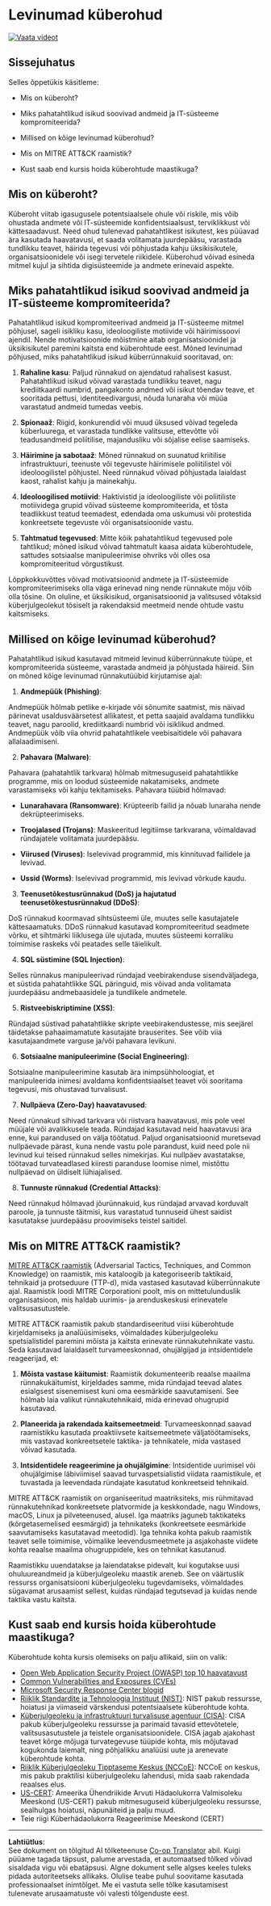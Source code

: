 <!--
CO_OP_TRANSLATOR_METADATA:
{
  "original_hash": "6fc3030323139d7134a4ca9d03eccac9",
  "translation_date": "2025-10-11T11:32:16+00:00",
  "source_file": "1.2 Common cybersecurity threats.md",
  "language_code": "et"
}
-->
# Levinumad küberohud

[![Vaata videot](../../translated_images/1-2_placeholder.91c258c2aa62b8311021bd500ae7a6e388475afa8819f88b3944c240444d41b3.et.png)](https://learn-video.azurefd.net/vod/player?id=12bdcffa-12b7-44ef-b44d-882602ca7a38)

## Sissejuhatus

Selles õppetükis käsitleme:

- Mis on küberoht?

- Miks pahatahtlikud isikud soovivad andmeid ja IT-süsteeme kompromiteerida?

- Millised on kõige levinumad küberohud?

- Mis on MITRE ATT&CK raamistik?

- Kust saab end kursis hoida küberohtude maastikuga?

## Mis on küberoht?

Küberoht viitab igasugusele potentsiaalsele ohule või riskile, mis võib ohustada andmete või IT-süsteemide konfidentsiaalsust, terviklikkust või kättesaadavust. Need ohud tulenevad pahatahtlikest isikutest, kes püüavad ära kasutada haavatavusi, et saada volitamata juurdepääsu, varastada tundlikku teavet, häirida tegevusi või põhjustada kahju üksikisikutele, organisatsioonidele või isegi tervetele riikidele. Küberohud võivad esineda mitmel kujul ja sihtida digisüsteemide ja andmete erinevaid aspekte.

## Miks pahatahtlikud isikud soovivad andmeid ja IT-süsteeme kompromiteerida?

Pahatahtlikud isikud kompromiteerivad andmeid ja IT-süsteeme mitmel põhjusel, sageli isikliku kasu, ideoloogiliste motiivide või häirimissoovi ajendil. Nende motivatsioonide mõistmine aitab organisatsioonidel ja üksikisikutel paremini kaitsta end küberohtude eest. Mõned levinumad põhjused, miks pahatahtlikud isikud küberrünnakuid sooritavad, on:

1. **Rahaline kasu**: Paljud rünnakud on ajendatud rahalisest kasust. Pahatahtlikud isikud võivad varastada tundlikku teavet, nagu krediitkaardi numbrid, pangakonto andmed või isikut tõendav teave, et sooritada pettusi, identiteedivargusi, nõuda lunaraha või müüa varastatud andmeid tumedas veebis.

2. **Spionaaž**: Riigid, konkurendid või muud üksused võivad tegeleda küberluurega, et varastada tundlikke valitsuse, ettevõtte või teadusandmeid poliitilise, majandusliku või sõjalise eelise saamiseks.

3. **Häirimine ja sabotaaž**: Mõned rünnakud on suunatud kriitilise infrastruktuuri, teenuste või tegevuste häirimisele poliitilistel või ideoloogilistel põhjustel. Need rünnakud võivad põhjustada laialdast kaost, rahalist kahju ja mainekahju.

4. **Ideoloogilised motiivid**: Haktivistid ja ideoloogiliste või poliitiliste motiividega grupid võivad süsteeme kompromiteerida, et tõsta teadlikkust teatud teemadest, edendada oma uskumusi või protestida konkreetsete tegevuste või organisatsioonide vastu.

5. **Tahtmatud tegevused**: Mitte kõik pahatahtlikud tegevused pole tahtlikud; mõned isikud võivad tahtmatult kaasa aidata küberohtudele, sattudes sotsiaalse manipuleerimise ohvriks või olles osa kompromiteeritud võrgustikust.

Lõppkokkuvõttes võivad motivatsioonid andmete ja IT-süsteemide kompromiteerimiseks olla väga erinevad ning nende rünnakute mõju võib olla tõsine. On oluline, et üksikisikud, organisatsioonid ja valitsused võtaksid küberjulgeolekut tõsiselt ja rakendaksid meetmeid nende ohtude vastu kaitsmiseks.

## Millised on kõige levinumad küberohud?

Pahatahtlikud isikud kasutavad mitmeid levinud küberrünnakute tüüpe, et kompromiteerida süsteeme, varastada andmeid ja põhjustada häireid. Siin on mõned kõige levinumad rünnakutüübid kirjutamise ajal:

1. **Andmepüük (Phishing)**:

Andmepüük hõlmab petlike e-kirjade või sõnumite saatmist, mis näivad pärinevat usaldusväärsetest allikatest, et petta saajaid avaldama tundlikku teavet, nagu paroolid, krediitkaardi numbrid või isiklikud andmed. Andmepüük võib viia ohvrid pahatahtlikele veebisaitidele või pahavara allalaadimiseni.

2. **Pahavara (Malware)**:

Pahavara (pahatahtlik tarkvara) hõlmab mitmesuguseid pahatahtlikke programme, mis on loodud süsteemide nakatamiseks, andmete varastamiseks või kahju tekitamiseks. Pahavara tüübid hõlmavad:

- **Lunarahavara (Ransomware)**: Krüpteerib failid ja nõuab lunaraha nende dekrüpteerimiseks.

- **Troojalased (Trojans)**: Maskeeritud legitiimse tarkvarana, võimaldavad ründajatele volitamata juurdepääsu.

- **Viirused (Viruses)**: Iselevivad programmid, mis kinnituvad failidele ja levivad.

- **Ussid (Worms)**: Iselevivad programmid, mis levivad võrkude kaudu.

3. **Teenusetõkestusrünnakud (DoS) ja hajutatud teenusetõkestusrünnakud (DDoS)**:

DoS rünnakud koormavad sihtsüsteemi üle, muutes selle kasutajatele kättesaamatuks. DDoS rünnakud kasutavad kompromiteeritud seadmete võrku, et sihtmärki liiklusega üle ujutada, muutes süsteemi korraliku toimimise raskeks või peatades selle täielikult.

4. **SQL süstimine (SQL Injection)**:

Selles rünnakus manipuleerivad ründajad veebirakenduse sisendväljadega, et süstida pahatahtlikke SQL päringuid, mis võivad anda volitamata juurdepääsu andmebaasidele ja tundlikele andmetele.

5. **Ristveebiskriptimine (XSS)**:

Ründajad süstivad pahatahtlikke skripte veebirakendustesse, mis seejärel täidetakse pahaaimamatute kasutajate brauserites. See võib viia kasutajaandmete varguse ja/või pahavara levikuni.

6. **Sotsiaalne manipuleerimine (Social Engineering)**:

Sotsiaalne manipuleerimine kasutab ära inimpsühholoogiat, et manipuleerida inimesi avaldama konfidentsiaalset teavet või sooritama tegevusi, mis ohustavad turvalisust.

7. **Nullpäeva (Zero-Day) haavatavused**:

Need rünnakud sihivad tarkvara või riistvara haavatavusi, mis pole veel müüjale või avalikkusele teada. Ründajad kasutavad neid haavatavusi ära enne, kui parandused on välja töötatud. Paljud organisatsioonid muretsevad nullpäevade pärast, kuna nende vastu pole parandust, kuid need pole nii levinud kui teised rünnakud selles nimekirjas. Kui nullpäev avastatakse, töötavad turvateadlased kiiresti paranduse loomise nimel, mistõttu nullpäevad on üldiselt lühiajalised.

8. **Tunnuste rünnakud (Credential Attacks)**:

Need rünnakud hõlmavad jõurünnakuid, kus ründajad arvavad korduvalt paroole, ja tunnuste täitmisi, kus varastatud tunnuseid ühest saidist kasutatakse juurdepääsu proovimiseks teistel saitidel.

## Mis on MITRE ATT&CK raamistik?

[MITRE ATT&CK raamistik](https://attack.mitre.org/) (Adversarial Tactics, Techniques, and Common Knowledge) on raamistik, mis kataloogib ja kategoriseerib taktikaid, tehnikaid ja protseduure (TTP-d), mida vastased kasutavad küberrünnakute ajal. Raamistik loodi MITRE Corporationi poolt, mis on mittetulunduslik organisatsioon, mis haldab uurimis- ja arenduskeskusi erinevatele valitsusasutustele.

MITRE ATT&CK raamistik pakub standardiseeritud viisi küberohtude kirjeldamiseks ja analüüsimiseks, võimaldades küberjulgeoleku spetsialistidel paremini mõista ja kaitsta erinevate rünnakutehnikate vastu. Seda kasutavad laialdaselt turvameeskonnad, ohujälgijad ja intsidentidele reageerijad, et:

1. **Mõista vastase käitumist**: Raamistik dokumenteerib reaalse maailma rünnakukäitumist, kirjeldades samme, mida ründajad teevad alates esialgsest sisenemisest kuni oma eesmärkide saavutamiseni. See hõlmab laia valikut rünnakutehnikaid, mida erinevad ohugrupid kasutavad.

2. **Planeerida ja rakendada kaitsemeetmeid**: Turvameeskonnad saavad raamistikku kasutada proaktiivsete kaitsemeetmete väljatöötamiseks, mis vastavad konkreetsetele taktika- ja tehnikatele, mida vastased võivad kasutada.

3. **Intsidentidele reageerimine ja ohujälgimine**: Intsidentide uurimisel või ohujälgimise läbiviimisel saavad turvaspetsialistid viidata raamistikule, et tuvastada ja leevendada ründajate kasutatud konkreetseid tehnikaid.

MITRE ATT&CK raamistik on organiseeritud maatriksiteks, mis rühmitavad rünnakutehnikad konkreetsete platvormide ja keskkondade, nagu Windows, macOS, Linux ja pilveteenused, alusel. Iga maatriks jaguneb taktikateks (kõrgetasemelised eesmärgid) ja tehnikateks (konkreetsete eesmärkide saavutamiseks kasutatavad meetodid). Iga tehnika kohta pakub raamistik teavet selle toimimise, võimalike leevendusmeetmete ja asjakohaste viidete kohta reaalse maailma ohugruppidele, kes on tehnikat kasutanud.

Raamistikku uuendatakse ja laiendatakse pidevalt, kui kogutakse uusi ohuluureandmeid ja küberjulgeoleku maastik areneb. See on väärtuslik ressurss organisatsiooni küberjulgeoleku tugevdamiseks, võimaldades sügavamat arusaamist sellest, kuidas ründajad tegutsevad ja kuidas nende taktika vastu kaitsta.

## Kust saab end kursis hoida küberohtude maastikuga?

Küberohtude kohta kursis olemiseks on palju allikaid, siin on valik:

- [Open Web Application Security Project (OWASP) top 10 haavatavust](https://owasp.org/Top10/)
- [Common Vulnerabilities and Exposures (CVEs)](https://www.bing.com/ck/a?!&&p=53df6007f017bca2JmltdHM9MTY5MjU3NjAwMCZpZ3VpZD0zYmY4N2RiYS1jYWI1LTYwMDgtMWY1YS02ZmYyY2JjNjYxZWUmaW5zaWQ9NTc2OQ&ptn=3&hsh=3&fclid=3bf87dba-cab5-6008-1f5a-6ff2cbc661ee&psq=cve&u=a1aHR0cHM6Ly9iaW5nLmNvbS9hbGluay9saW5rP3VybD1odHRwcyUzYSUyZiUyZmN2ZS5taXRyZS5vcmclMmYmc291cmNlPXNlcnAtcnImaD1BZXN4S0VBWTNnbGhNZEFpd3daMlNSZkZQNTlrODhIUnYxRUtlSkY1RTk0JTNkJnA9a2NvZmZjaWFsd2Vic2l0ZQ&ntb=1 "Common Vulnerabilities and Exposures")
- [Microsoft Security Response Center blogid](https://msrc.microsoft.com/blog/)
- [Riiklik Standardite ja Tehnoloogia Instituut (NIST)](https://www.dhs.gov/topics/cybersecurity): NIST pakub ressursse, hoiatusi ja viimaseid värskendusi potentsiaalsete küberohtude kohta.
- [Küberjulgeoleku ja infrastruktuuri turvalisuse agentuur (CISA)](https://www.cisa.gov/resources-tools/resources/free-cybersecurity-services-and-tools): CISA pakub küberjulgeoleku ressursse ja parimaid tavasid ettevõtetele, valitsusasutustele ja teistele organisatsioonidele. CISA jagab ajakohast teavet kõrge mõjuga turvategevuse tüüpide kohta, mis mõjutavad kogukonda laiemalt, ning põhjalikku analüüsi uute ja arenevate küberohtude kohta.
- [Riiklik Küberjulgeoleku Tipptaseme Keskus (NCCoE)](https://www.dhs.gov/topics/cybersecurity): NCCoE on keskus, mis pakub praktilisi küberjulgeoleku lahendusi, mida saab rakendada reaalses elus.
- [US-CERT](https://www.cisa.gov/resources-tools/resources/free-cybersecurity-services-and-tools): Ameerika Ühendriikide Arvuti Hädaolukorra Valmisoleku Meeskond (US-CERT) pakub mitmesuguseid küberjulgeoleku ressursse, sealhulgas hoiatusi, näpunäiteid ja palju muud.
- Teie riigi Küberhädaolukorra Reageerimise Meeskond (CERT)

---

**Lahtiütlus**:  
See dokument on tõlgitud AI tõlketeenuse [Co-op Translator](https://github.com/Azure/co-op-translator) abil. Kuigi püüame tagada täpsust, palume arvestada, et automaatsed tõlked võivad sisaldada vigu või ebatäpsusi. Algne dokument selle algses keeles tuleks pidada autoriteetseks allikaks. Olulise teabe puhul soovitame kasutada professionaalset inimtõlget. Me ei vastuta selle tõlke kasutamisest tulenevate arusaamatuste või valesti tõlgenduste eest.